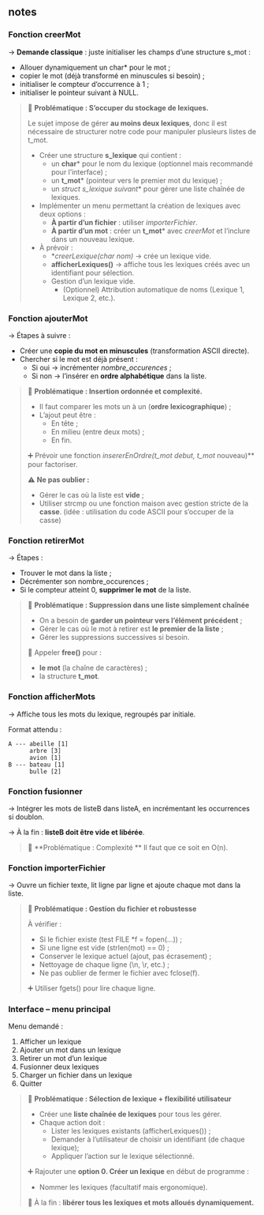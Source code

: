 ﻿
## notes

### **Fonction creerMot**

→ **Demande classique** : juste initialiser les champs d’une structure s_mot :

- Allouer dynamiquement un char* pour le mot ;
- copier le mot (déjà transformé en minuscules si besoin) ;
- initialiser le compteur d’occurrence à 1 ;
- initialiser le pointeur suivant à NULL.

> 🚨 **Problématique : S’occuper du stockage de lexiques.**
>
> Le sujet impose de gérer **au moins deux lexiques**, donc il est nécessaire de structurer notre code pour manipuler plusieurs listes de t_mot.
>
> - Créer une structure **s_lexique** qui contient :
>     - un **char*** pour le nom du lexique (optionnel mais recommandé pour l’interface) ;
>     - un **t_mot*** (pointeur vers le premier mot du lexique) ;
>     - un **struct s_lexique* suivant** pour gérer une liste chaînée de lexiques.
> - Implémenter un menu permettant la création de lexiques avec deux options :
>     - **À partir d’un fichier** : utiliser *importerFichier*.
>     - **À partir d’un mot** : créer un **t_mot*** avec *creerMot* et l’inclure dans un nouveau lexique.
> - À prévoir :
>     - **creerLexique(char *nom)** → crée un lexique vide.
>     - **afficherLexiques()** → affiche tous les lexiques créés avec un identifiant pour sélection.
>     - Gestion d’un lexique vide.
>         - (Optionnel) Attribution automatique de noms (Lexique 1, Lexique 2, etc.).

### **Fonction ajouterMot**

→ Étapes à suivre :

- Créer une **copie du mot en minuscules** (transformation ASCII directe).
- Chercher si le mot est déjà présent :
    - Si oui → incrémenter *nombre_occurences* ;
    - Si non → l’insérer en **ordre alphabétique** dans la liste.

> 🚨 **Problématique : Insertion ordonnée et complexité.**
>
> - Il faut comparer les mots un à un (**ordre lexicographique**) ;
> - L’ajout peut être :
>     - En tête ;
>     - En milieu (entre deux mots) ;
>     - En fin.
>
> ➕ Prévoir une fonction **insererEnOrdre(t_mot* debut, t_mot* nouveau)** pour factoriser.
>
> ⚠️ **Ne pas oublier :**
>
> - Gérer le cas où la liste est **vide** ;
> - Utiliser strcmp ou une fonction maison avec gestion stricte de la **casse**. (idée : utilisation du code ASCII pour s’occuper de la casse)

### **Fonction retirerMot**

→ Étapes :

- Trouver le mot dans la liste ;
- Décrémenter son nombre_occurences ;
- Si le compteur atteint 0, **supprimer le mot** de la liste.

> 🚨 **Problématique : Suppression dans une liste simplement chaînée**
>
> - On a besoin de **garder un pointeur vers l’élément précédent** ;
> - Gérer le cas où le mot à retirer est **le premier de la liste** ;
> - Gérer les suppressions successives si besoin.
>
> 🧼 Appeler **free()** pour :
>
> - **le mot** (la chaîne de caractères) ;
> - la structure **t_mot**.

### **Fonction afficherMots**

→ Affiche tous les mots du lexique, regroupés par initiale.

Format attendu :

```
A --- abeille [1]
      arbre [3]
      avion [1]
B --- bateau [1]
      bulle [2]
```

### **Fonction fusionner**

→ Intégrer les mots de listeB dans listeA, en incrémentant les occurrences si doublon.

→ À la fin : **listeB doit être vide et libérée**.

> 🚨 **Problématique : Complexité **
> Il faut que ce soit en O(n).

### **Fonction importerFichier**

→ Ouvre un fichier texte, lit ligne par ligne et ajoute chaque mot dans la liste.

> 🚨 **Problématique : Gestion du fichier et robustesse**
>
> À vérifier :
>
> - Si le fichier existe (test FILE *f = fopen(...)) ;
> - Si une ligne est vide (strlen(mot) == 0) ;
> - Conserver le lexique actuel (ajout, pas écrasement) ;
> - Nettoyage de chaque ligne (\n, \r, etc.) ;
> - Ne pas oublier de fermer le fichier avec fclose(f).
>
> ➕ Utiliser fgets() pour lire chaque ligne.

### **Interface – menu principal**

Menu demandé :

1. Afficher un lexique
2. Ajouter un mot dans un lexique
3. Retirer un mot d’un lexique
4. Fusionner deux lexiques
5. Charger un fichier dans un lexique
6. Quitter

> 🚨 **Problématique : Sélection de lexique + flexibilité utilisateur**
>
> - Créer une **liste chaînée de lexiques** pour tous les gérer.
> - Chaque action doit :
>     - Lister les lexiques existants (afficherLexiques()) ;
>     - Demander à l’utilisateur de choisir un identifiant (de chaque lexique);
>     - Appliquer l’action sur le lexique sélectionné.
>
> ➕ Rajouter une **option 0. Créer un lexique** en début de programme :
>
> - Nommer les lexiques (facultatif mais ergonomique).
>
> 🧼 À la fin : **libérer tous les lexiques et mots alloués dynamiquement.**
